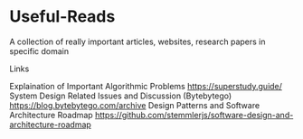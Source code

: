 # Useful-Reads
A collection of really important articles, websites, research papers in specific domain

Links

Explaination of Important Algorithmic Problems https://superstudy.guide/   
System Design Related Issues and Discussion (Bytebytego) https://blog.bytebytego.com/archive
Design Patterns and Software Architecture Roadmap https://github.com/stemmlerjs/software-design-and-architecture-roadmap
